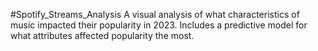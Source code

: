 #Spotify_Streams_Analysis
A visual analysis of what characteristics of music impacted their popularity in 2023. Includes a predictive model for what attributes affected popularity the most.
